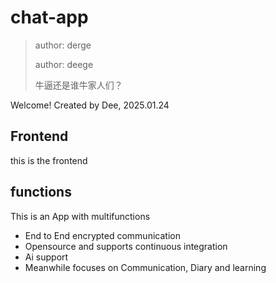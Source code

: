 # chat-app
>author: derge
>
>author: deege
>
>牛逼还是谁牛家人们？

Welcome!
Created by Dee, 2025.01.24
## Frontend 
this is the frontend

## functions
This is an App with multifunctions  
- End to End encrypted communication  
- Opensource and supports continuous integration  
- Ai support  
- Meanwhile focuses on Communication, Diary and learning  


